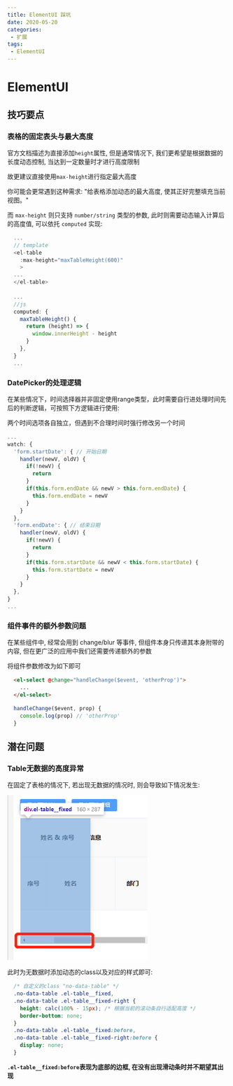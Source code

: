 ```yaml
---
title: ElementUI 踩坑
date: 2020-05-20
categories:
 - 扩展
tags:
 - ElementUI
---
```

# ElementUI
## 技巧要点
### 表格的固定表头与最大高度
官方文档描述为直接添加`height`属性, 但是通常情况下, 我们更希望是根据数据的长度动态控制, 当达到一定数量时才进行高度限制

故更建议直接使用`max-height`进行指定最大高度

你可能会更常遇到这种需求: "给表格添加动态的最大高度, 使其正好完整填充当前视图。"

而 `max-height` 则只支持 `number/string` 类型的参数, 此时则需要动态输入计算后的高度值, 可以依托 `computed` 实现:

```js
  ...
  // template
  <el-table
    :max-height="maxTableHeight(600)"
    >
  ...
  </el-table>

  ...
  //js
  computed: {
    maxTableHeight() {
      return (height) => {
        window.innerHeight - height
      }
    },
  }
  ...
```

### DatePicker的处理逻辑
在某些情况下，时间选择器并非固定使用range类型，此时需要自行进处理时间先后的判断逻辑，可按照下方逻辑进行使用:

两个时间选项各自独立，但遇到不合理时间时强行修改另一个时间
```JavaScript
...
watch: {
  'form.startDate': { // 开始日期
    handler(newV, oldV) {
      if(!newV) {
        return
      }
      if(this.form.endDate && newV > this.form.endDate) {
        this.form.endDate = newV
      }
    }
  },
  'form.endDate': { // 结束日期
    handler(newV, oldV) {
      if(!newV) {
        return
      }
      if(this.form.startDate && newV < this.form.startDate) {
        this.form.startDate = newV
      }
    }
  },
}
...
```

### 组件事件的额外参数问题
在某些组件中, 经常会用到 change/blur 等事件, 但组件本身只传递其本身附带的内容, 但在更广泛的应用中我们还需要传递额外的参数

将组件参数修改为如下即可

```HTML
  <el-select @change="handleChange($event, 'otherProp')">
    ...
  </el-select>
```

```JavaScript
  handleChange($event, prop) {
    console.log(prop) // 'otherProp'
  }
```


## 潜在问题

### Table无数据的高度异常
在固定了表格的情况下, 若出现无数据的情况时, 则会导致如下情况发生:

![图片](/images/element-table-no-data.png)

此时为无数据时添加动态的class以及对应的样式即可:
```css
  /* 自定义的class "no-data-table" */
  .no-data-table .el-table__fixed,
  .no-data-table .el-table__fixed-right {
    height: calc(100% - 15px); /* 根据当前的滚动条自行适配高度 */
    border-bottom: none;
  }
  .no-data-table .el-table__fixed:before,
  .no-data-table .el-table__fixed-right:before {
    display: none;
  }
```

**`.el-table__fixed:before`表现为底部的边框, 在没有出现滑动条时并不期望其出现**


